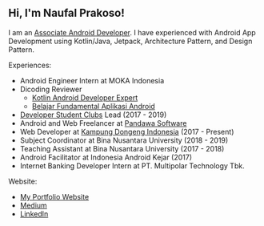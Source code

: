 <h2> Hi, I'm Naufal Prakoso!</h2> 

I am an [Associate Android Developer](https://www.credential.net/jqd2e3xd?key=b8478c4eb71bfe66a4ed61ab09e9ec0edb0f4a33b9eb13ed06e53055a11a6241). 
I have experienced with Android App Development using Kotlin/Java, Jetpack, Architecture Pattern, and Design Pattern.

Experiences:
- Android Engineer Intern at MOKA Indonesia
- Dicoding Reviewer
  - [Kotlin Android Developer Expert](https://www.dicoding.com/academies/55)
  - [Belajar Fundamental Aplikasi Android](https://www.dicoding.com/academies/14)
- [Developer Student Clubs](https://developers.google.com/community/dsc) Lead (2017 - 2019)
- Android and Web Freelancer at [Pandawa Software](http://pandawasoftware.com/)
- Web Developer at [Kampung Dongeng Indonesia](http://kampungdongeng.com/) (2017 - Present)
- Subject Coordinator at Bina Nusantara University (2018 - 2019)
- Teaching Assistant at Bina Nusantara University (2017 - 2018)
- Android Facilitator at Indonesia Android Kejar (2017)
- Internet Banking Developer Intern at PT. Multipolar Technology Tbk.

Website:
- [My Portfolio Website](https://naufalprakoso.com/)
- [Medium](https://medium.com/@naufalprakoso24)
- [LinkedIn](https://www.linkedin.com/in/naufal-prakoso/)
